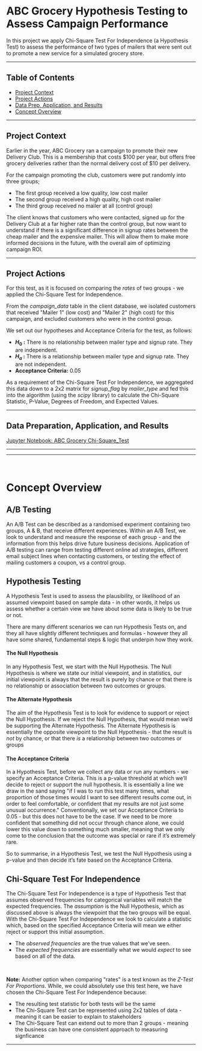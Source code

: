 # ABC Grocery Hypothesis Testing to Assess Campaign Performance
In this project we apply Chi-Square Test For Independence (a Hypothesis Test) to assess the performance of two types of mailers that were sent out to promote a new service for a simulated grocery store.
__________

## Table of Contents
- [Project Context](#project-context)
- [Project Actions](#project-actions)
- [Data Prep, Application, and Results](#data-preparation-application-and-results)
- [Concept Overview](#concept-overview)
__________

## Project Context
Earlier in the year, ABC Grocery ran a campaign to promote their new Delivery Club. This is a membership that costs \$100 per year, but offers free grocery deliveries rather than the normal delivery cost of \$10 per delivery.

For the campaign promoting the club, customers were put randomly into three groups;
- The first group received a low quality, low cost mailer
- The second group received a high quality, high cost mailer
- The third group received no mailer at all (control group)

The client knows that customers who were contacted, signed up for the Delivery Club at a far higher rate than the control group, but now want to understand if there is a significant difference in signup rates between the cheap mailer and the expensive mailer.  This will allow them to make more informed decisions in the future, with the overall aim of optimizing campaign ROI.
__________

## Project Actions
For this test, as it is focused on comparing the *rates* of two groups - we applied the Chi-Square Test for Independence.

From the *campaign_data* table in the client database, we isolated customers that received "Mailer 1" (low cost) and "Mailer 2" (high cost) for this campaign, and excluded customers who were in the control group.

We set out our hypotheses and Acceptance Criteria for the test, as follows:
- **$H_0$ :** There is no relationship between mailer type and signup rate. They are independent.
- **$H_a$ :** There is a relationship between mailer type and signup rate. They are not independent.
- **Acceptance Criteria:** 0.05

As a requirement of the Chi-Square Test For Independence, we aggregated this data down to a 2x2 matrix for *signup_flag* by *mailer_type* and fed this into the algorithm (using the *scipy* library) to calculate the Chi-Square Statistic, P-Value, Degrees of Freedom, and Expected Values.
__________

## Data Preparation, Application, and Results
[Jupyter Notebook: ABC Grocery Chi-Square_Test](https://github.com/nareyes/personal_portfolio/blob/main/data_science_projects/dsi_projects/abc_grocery_hypothesis_testing/abc_grocery_chi-square_test.ipynb)
_________
_________

<br>

# Concept Overview

## A/B Testing
An A/B Test can be described as a randomised experiment containing two groups, A & B, that receive different experiences. Within an A/B Test, we look to understand and measure the response of each group - and the information from this helps drive future business decisions. Application of A/B testing can range from testing different online ad strategies, different email subject lines when contacting customers, or testing the effect of mailing customers a coupon, vs a control group.  

## Hypothesis Testing
A Hypothesis Test is used to assess the plausibility, or likelihood of an assumed viewpoint based on sample data - in other words, it helps us assess whether a certain view we have about some data is likely to be true or not.

There are many different scenarios we can run Hypothesis Tests on, and they all have slightly different techniques and formulas - however they all have some shared, fundamental steps & logic that underpin how they work.

#### The Null Hypothesis
In any Hypothesis Test, we start with the Null Hypothesis. The Null Hypothesis is where we state our initial viewpoint, and in statistics, our initial viewpoint is always that the result is purely by chance or that there is no relationship or association between two outcomes or groups.

#### The Alternate Hypothesis
The aim of the Hypothesis Test is to look for evidence to support or reject the Null Hypothesis.  If we reject the Null Hypothesis, that would mean we’d be supporting the Alternate Hypothesis. The Alternate Hypothesis is essentially the opposite viewpoint to the Null Hypothesis - that the result is *not* by chance, or that there *is* a relationship between two outcomes or groups

#### The Acceptance Criteria
In a Hypothesis Test, before we collect any data or run any numbers - we specify an Acceptance Criteria.  This is a p-value threshold at which we’ll decide to reject or support the null hypothesis.  It is essentially a line we draw in the sand saying "if I was to run this test many times, what proportion of those times would I want to see different results come out, in order to feel comfortable, or confident that my results are not just some unusual occurrence." Conventionally, we set our Acceptance Criteria to 0.05 - but this does not have to be the case.  If we need to be more confident that something did not occur through chance alone, we could lower this value down to something much smaller, meaning that we only come to the conclusion that the outcome was special or rare if it’s extremely rare.

So to summarise, in a Hypothesis Test, we test the Null Hypothesis using a p-value and then decide it’s fate based on the Acceptance Criteria.

## Chi-Square Test For Independence
The Chi-Square Test For Independence is a type of Hypothesis Test that assumes observed frequencies for categorical variables will match the expected frequencies. The *assumption* is the Null Hypothesis, which as discussed above is always the viewpoint that the two groups will be equal.  With the Chi-Square Test For Independence we look to calculate a statistic which, based on the specified Acceptance Criteria will mean we either reject or support this initial assumption.
- The *observed frequencies* are the true values that we’ve seen.
- The *expected frequencies* are essentially what we would *expect* to see based on all of the data.

<br>

**Note:** Another option when comparing "rates" is a test known as the *Z-Test For Proportions*.  While, we could absolutely use this test here, we have chosen the Chi-Square Test For Independence because:
- The resulting test statistic for both tests will be the same
- The Chi-Square Test can be represented using 2x2 tables of data - meaning it can be easier to explain to stakeholders
- The Chi-Square Test can extend out to more than 2 groups - meaning the business can have one consistent approach to measuring signficance
__________
